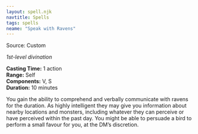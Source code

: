```yaml
---
layout: spell.njk
navtitle: Spells
tags: spells
neame: "Speak with Ravens"
---
```

Source: Custom

_1st-level divination_

**Casting Time:** 1 action  
**Range:** Self  
**Components:** V, S  
**Duration:** 10 minutes

You gain the ability to comprehend and verbally communicate with ravens for the duration. As highly intelligent they may give you information about nearby locations and monsters, including whatever they can perceive or have perceived within the past day. You might be able to persuade a bird to perform a small favour for you, at the DM’s discretion.